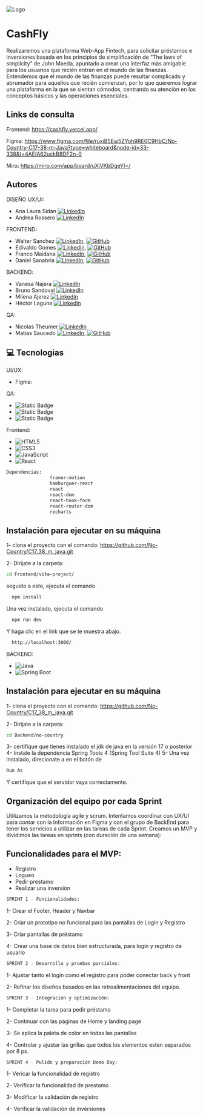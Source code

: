 ![Logo](https://res.cloudinary.com/dabb8jxxh/image/upload/v1713280914/Cashfly/Frame_61_rqiigo.svg)

# CashFly

Realizaremos una plataforma Web-App Fintech, para solicitar préstamos e inversiones basada en los principios de simplificación de “The laws of simplicity” de John Maeda, apuntado a crear una interfaz más amigable para los usuarios que recién entran en el mundo de las finanzas.
Entendemos que el mundo de las finanzas puede resultar complicado y abrumador para aquellos que recién comienzan, por lo que queremos lograr una plataforma en la que se sientan cómodos, centrando su atención en los conceptos básicos y las operaciones esenciales.

## Links de consulta

Frontend: https://cashfly.vercel.app/

Figma: https://www.figma.com/file/ruxiB5Ew5ZYoh9RE0C9HbC/No-Country-C17-38-m-Java?type=whiteboard&node-id=33-338&t=4AEIA62uckB8DF2n-0

Miro: https://miro.com/app/board/uXjVKbDgeYI=/

## Autores

DISEÑO UX/UI:

- Ana Laura Sidan [![LinkedIn](https://img.shields.io/badge/LinkedIn-%230077B5.svg?logo=linkedin&logoColor=white)](https://www.linkedin.com/in/ana-laura-sidan/)
- Andrea Rossero [![LinkedIn](https://img.shields.io/badge/LinkedIn-%230077B5.svg?logo=linkedin&logoColor=white)](https://www.linkedin.com/in/andrea-rosero-v/)

FRONTEND:

- Walter Sanchez [![LinkedIn](https://img.shields.io/badge/LinkedIn-%230077B5.svg?logo=linkedin&logoColor=white)](https://www.linkedin.com/in/waltersanchez26/), [![GitHub](https://img.shields.io/badge/github-%23F0503C.svg?style=for-the-badge&logo=github)](https://github.com/Z4nchez)
- Edivaldo Gomes [![LinkedIn](https://img.shields.io/badge/LinkedIn-%230077B5.svg?logo=linkedin&logoColor=white)](https://www.linkedin.com/in/edivaldo-gomes/), [![GitHub](https://img.shields.io/badge/github-%23F0503C.svg?style=for-the-badge&logo=github)](https://www.github.com/edivaldogomes)
- Franco Maidana [![LinkedIn](https://img.shields.io/badge/LinkedIn-%230077B5.svg?logo=linkedin&logoColor=white)](https://www.linkedin.com/in/maidana-franco07), [![GitHub](https://img.shields.io/badge/github-%23F0503C.svg?style=for-the-badge&logo=github)](https://github.com/Maidana0)
- Daniel Sanabria [![LinkedIn](https://img.shields.io/badge/LinkedIn-%230077B5.svg?logo=linkedin&logoColor=white)](https://www.linkedin.com/in/danielsanabriarivera/), [![GitHub](https://img.shields.io/badge/github-%23F0503C.svg?style=for-the-badge&logo=github)](https://github.com/dqniel12396)

BACKEND:

- Vanesa Najera [![LinkedIn](https://img.shields.io/badge/LinkedIn-%230077B5.svg?logo=linkedin&logoColor=white)](https://www.linkedin.com/in/vanessa-najera-44b179bb/)
- Bruno Sandoval [![LinkedIn](https://img.shields.io/badge/LinkedIn-%230077B5.svg?logo=linkedin&logoColor=white)](https://www.linkedin.com/in/bruno-sandoval-5b8b83173/)
- Milena Ajerez [![LinkedIn](https://img.shields.io/badge/LinkedIn-%230077B5.svg?logo=linkedin&logoColor=white)](https://www.linkedin.com/in/milenajerez/)
- Héctor Laguna [![LinkedIn](https://img.shields.io/badge/LinkedIn-%230077B5.svg?logo=linkedin&logoColor=white)](https://www.linkedin.com/in/hector-lag/)

QA:

- Nicolas Theumer [![LinkedIn](https://img.shields.io/badge/LinkedIn-%230077B5.svg?logo=linkedin&logoColor=white)](https://www.linkedin.com/in/nicotheumer27/)
- Matías Saucedo [![LinkedIn](https://img.shields.io/badge/LinkedIn-%230077B5.svg?logo=linkedin&logoColor=white)](https://www.linkedin.com/in/matiasesaucedo/), [![GitHub](https://img.shields.io/badge/github-%23F0503C.svg?style=for-the-badge&logo=github)](https://github.com/matiasesaucedo)


## 💻 Tecnologias

UI/UX:

- Figma:

QA:

- ![Static Badge](https://img.shields.io/badge/Jira-blue?style=for-the-badge&logo=jirasoftware&logoColor=white)
- ![Static Badge](https://img.shields.io/badge/Google%20Sheets-%2334A853?style=for-the-badge&logo=googlesheets&logoColor=white)
- ![Static Badge](https://img.shields.io/badge/Swagger%20UI-green?style=for-the-badge&logo=swagger&logoColor=white)

Frontend:

- ![HTML5](https://img.shields.io/badge/html5-%23E34F26.svg?style=for-the-badge&logo=html5&logoColor=white)
- ![CSS3](https://img.shields.io/badge/css3-%231572B6.svg?style=for-the-badge&logo=css3&logoColor=white)
- ![JavaScript](https://img.shields.io/badge/javascript-%23323330.svg?style=for-the-badge&logo=javascript&logoColor=%23F7DF1E)
- ![React](https://img.shields.io/badge/react-%2320232a.svg?style=for-the-badge&logo=react&logoColor=%2361DAFB)

```bash
Dependencias:
                framer-motion
                hamburguer-react
                react
                react-dom
                react-hook-form
                react-router-dom
                recharts
```

## Instalación para ejecutar en su máquina

1- clona el proyecto con el comando: https://github.com/No-Country/C17_38_m_java.git

2- Dirijate a la carpeta:

```bash
cd Frontend/vite-project/
```

seguido a este, ejecuta el comando

```bash
  npm install
```

Una vez instalado, ejecuta el comando

```bash
  npm run dev
```

Y haga clic en el link que se te muestra abajo.

```bash
  http://localhost:3000/
```

BACKEND:
- ![Java](https://img.shields.io/badge/java-%23ED8B00.svg?style=for-the-badge&logo=openjdk&logoColor=white)
- ![Spring Boot](https://img.shields.io/badge/spring%20boot-%23ED8B00.svg?style=for-the-badge&logo=Spring&logoColor=fff)
  
## Instalación para ejecutar en su máquina
1- clona el proyecto con el comando: https://github.com/No-Country/C17_38_m_java.git

2- Dirijate a la carpeta:

```bash
cd Backend/no-country
```

3- certifique que tienes instalado el jdk de java en la versión 17 o posterior
4- Instale la dependencia Spring Tools 4 (Spring Tool Suite 4)
5- Una vez instalado, direcionate a en el botón de 
```bash
Run As
```
Y certifique que el servidor vaya correctamente.

## Organización del equipo por cada Sprint

Utilizamos la metodología agile y scrum.
Intentamos coordinar con UX/UI para contar con la información en Figma y con el grupo de BackEnd para tener los servicios a utilizar en las tareas de cada Sprint.
Creamos un MVP y dividimos las tareas en sprints (con duración de una semana):

## Funcionalidades para el MVP:

- Registro
- Logueo
- Pedir prestamo
- Realizar una inversión

```bash
SPRINT 1 - Funcionalidades:
```

1- Crear el Footer, Header y Navbar

2- Criar un prototipo no funcional para las pantallas de Login y Registro

3- Criar pantallas de préstamo

4- Crear una base de datos bien estructurada, para login y registro de usuario

```bash
SPRINT 2 - Desarrollo y pruebas parciales:
```

1- Ajustar tanto el login como el registro para poder conectar back y front

2- Refinar los diseños basados en las retroalimentaciones del equipo.

```bash
SPRINT 3 - Integración y optimización:
```

1- Completar la tarea para pedir préstamo

2- Continuar con las páginas de Home y landing page

3- Se aplica la paleta de color en todas las pantallas

4- Controlar y ajustar las grillas que todos los elementos esten separados por 8 px.

```bash
SPRINT 4 - Pulido y preparación Demo Day:
```

1- Vericar la funcionalidad de registro

2- Verificar la funcionalidad de prestamo

3- Modificar la validación de registro

4- Verificar la validación de inversiones

